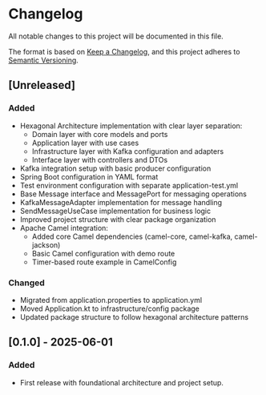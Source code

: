 # Changelog

All notable changes to this project will be documented in this file.

The format is based on [Keep a Changelog](https://keepachangelog.com/en/1.0.0/),
and this project adheres to [Semantic Versioning](https://semver.org/spec/v2.0.0.html).

## [Unreleased]

### Added
- Hexagonal Architecture implementation with clear layer separation:
  - Domain layer with core models and ports
  - Application layer with use cases
  - Infrastructure layer with Kafka configuration and adapters
  - Interface layer with controllers and DTOs
- Kafka integration setup with basic producer configuration
- Spring Boot configuration in YAML format
- Test environment configuration with separate application-test.yml
- Base Message interface and MessagePort for messaging operations
- KafkaMessageAdapter implementation for message handling
- SendMessageUseCase implementation for business logic
- Improved project structure with clear package organization
- Apache Camel integration:
  - Added core Camel dependencies (camel-core, camel-kafka, camel-jackson)
  - Basic Camel configuration with demo route
  - Timer-based route example in CamelConfig

### Changed
- Migrated from application.properties to application.yml
- Moved Application.kt to infrastructure/config package
- Updated package structure to follow hexagonal architecture patterns

## [0.1.0] - 2025-06-01

### Added 
- First release with foundational architecture and project setup.
